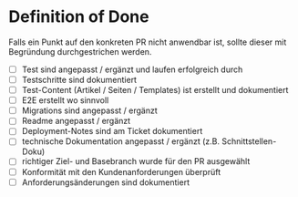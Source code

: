 # Definition of Done
Falls ein Punkt auf den konkreten PR nicht anwendbar ist, sollte dieser mit Begründung durchgestrichen werden.

- [ ] Test sind angepasst / ergänzt und laufen erfolgreich durch
- [ ] Testschritte sind dokumentiert
- [ ] Test-Content (Artikel / Seiten / Templates) ist erstellt und dokumentiert
- [ ] E2E erstellt wo sinnvoll
- [ ] Migrations sind angepasst / ergänzt
- [ ] Readme angepasst / ergänzt
- [ ] Deployment-Notes sind am Ticket dokumentiert
- [ ] technische Dokumentation angepasst / ergänzt (z.B. Schnittstellen-Doku)
- [ ] richtiger Ziel- und Basebranch wurde für den PR ausgewählt
- [ ] Konformität mit den Kundenanforderungen überprüft
- [ ] Anforderungsänderungen sind dokumentiert
